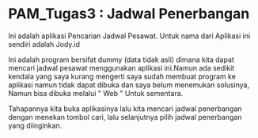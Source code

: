 # PAM_Tugas3 : Jadwal Penerbangan
Ini adalah aplikasi Pencarian Jadwal Pesawat. Untuk nama dari Aplikasi ini sendiri adalah Jody.id

Ini adalah program bersifat dummy (data tidak asli) dimana kita dapat mencari jadwal pesawat menggunakan aplikasi ini.Namun ada sedikit kendala yang saya kurang mengerti saya sudah membuat program ke aplikasi namun tidak dapat dibuka dan saya belum menemukan solusinya, Namun bisa dibuka melalui " Web " Untuk sementara.

Tahapannya kita buka aplikasinya lalu kita mencari jadwal penerbangan dengan menekan tombol cari, lalu selanjutnya pilih jadwal penerbangan yang diinginkan.
